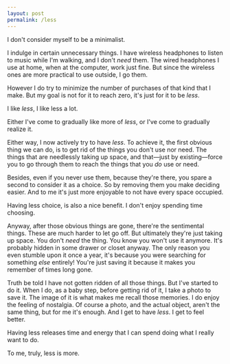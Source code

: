 ```yaml
---
layout: post
permalink: /less
---
```

I don't consider myself to be a minimalist.

I indulge in certain unnecessary things.
I have wireless headphones to listen to music while I'm walking, and I don't *need* them.
The wired headphones I use at home, when at the computer, work just fine.
But since the wireless ones are more practical to use outside, I go them.

However I do try to minimize the number of purchases of that kind that I make.
But my goal is not for it to reach zero, it's just for it to be *less*.

I like *less*, I like less a lot.

Either I've come to gradually like more of *less*, or I've come to gradually realize it.

Either way, I now actively try to have *less*.
To achieve it, the first obvious thing we can do, is to get rid of the things you don't use nor need.
The things that are needlessly taking up space, and that—just by existing—force you to go through them to reach the things that you *do* use or need.

Besides, even if you never use them, because they're there, you spare a second to consider it as a choice.
So by removing them you make deciding easier.
And to me it's just more enjoyable to not have every space occupied.

Having less choice, is also a nice benefit.
I don't enjoy spending time choosing.

Anyway, after those obvious things are gone, there're the sentimental things.
These are much harder to let go off.
But ultimately they're just taking up space.
You don't *need* the thing.
You know you won't use it anymore.
It's probably hidden in some drawer or closet anyway.
The only reason you even stumble upon it once a year, it's because you were searching for something *else* entirely!
You're just saving it because it makes you remember of times long gone.

Truth be told I have not gotten ridden of all those things.
But I've started to do it.
When I do, as a baby step, before getting rid of it, I take a photo to save it.
The image of it is what makes me recall those memories.
I do enjoy the feeling of nostalgia.
Of course a photo, and the actual object, aren't the same thing, but for me it's enough.
And I get to have *less*.
I get to feel better.

Having less releases time and energy that I can spend doing what I really want to do.

To me, truly, less is more.